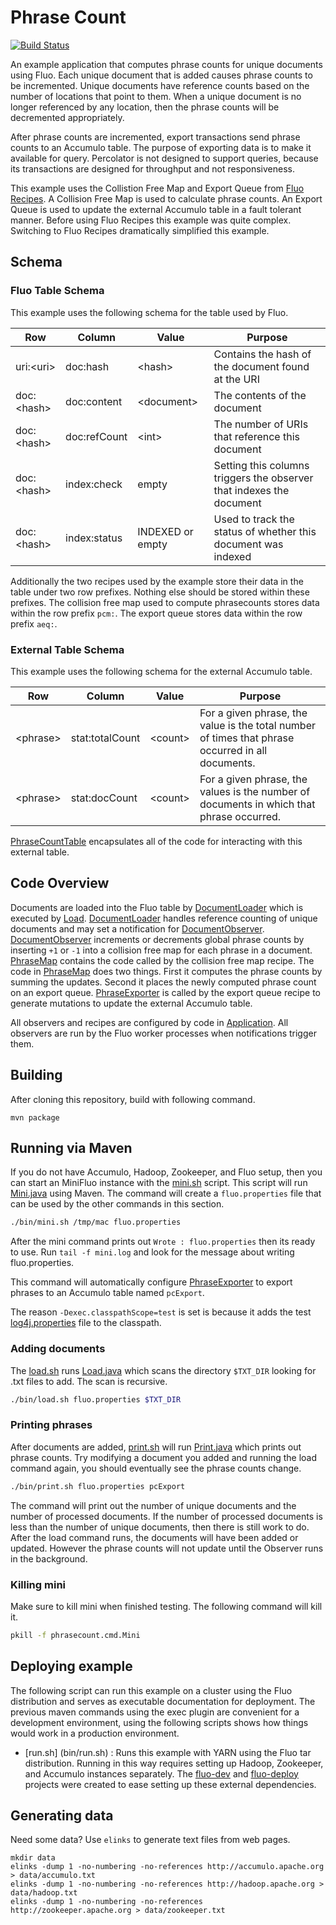 Phrase Count
============

[![Build Status](https://travis-ci.org/fluo-io/phrasecount.svg?branch=master)](https://travis-ci.org/fluo-io/phrasecount)

An example application that computes phrase counts for unique documents using
Fluo. Each unique document that is added causes phrase counts to be
incremented. Unique documents have reference counts based on the number of
locations that point to them.  When a unique document is no longer referenced
by any location, then the phrase counts will be decremented appropriately.

After phrase counts are incremented, export transactions send phrase counts to
an Accumulo table.  The purpose of exporting data is to make it available for
query.  Percolator is not designed to support queries, because its transactions
are designed for throughput and not responsiveness.

This example uses the Collistion Free Map and Export Queue from 
[Fluo Recipes][11].  A Collision Free Map is used to calculate phrase counts.
An Export Queue is used to update the external Accumulo table in a fault
tolerant manner.  Before using Fluo Recipes this example was quite complex.
Switching to Fluo Recipes dramatically simplified this example.

Schema
------

### Fluo Table Schema

This example uses the following schema for the table used by Fluo.
  
Row          | Column        | Value             | Purpose
-------------|---------------|-------------------|---------------------------------------------------------------------
uri:\<uri\>  | doc:hash      | \<hash\>          | Contains the hash of the document found at the URI
doc:\<hash\> | doc:content   | \<document\>      | The contents of the document
doc:\<hash\> | doc:refCount  | \<int\>           | The number of URIs that reference this document 
doc:\<hash\> | index:check   | empty             | Setting this columns triggers the observer that indexes the document 
doc:\<hash\> | index:status  | INDEXED or empty  | Used to track the status of whether this document was indexed 

Additionally the two recipes used by the example store their data in the table
under two row prefixes.  Nothing else should be stored within these prefixes.
The collision free map used to compute phrasecounts stores data within the row
prefix `pcm:`.  The export queue stores data within the row prefix `aeq:`.

### External Table Schema

This example uses the following schema for the external Accumulo table.

Row        | Column          | Value      | Purpose
-----------|-----------------|------------|---------------------------------------------------------------------
\<phrase\> | stat:totalCount | \<count\>  | For a given phrase, the value is the total number of times that phrase occurred in all documents.
\<phrase\> | stat:docCount   | \<count\>  | For a given phrase, the values is the number of documents in which that phrase occurred.

[PhraseCountTable][14] encapsulates all of the code for interacting with this
external table.

Code Overview
-------------

Documents are loaded into the Fluo table by [DocumentLoader][1] which is
executed by [Load][2].  [DocumentLoader][1] handles reference counting of
unique documents and may set a notification for [DocumentObserver][3].
[DocumentObserver][3] increments or decrements global phrase counts by
inserting `+1` or `-1` into a collision free map for each phrase in a document.
[PhraseMap][4] contains the code called by the collision free map recipe.  The
code in [PhraseMap][4] does two things.  First it computes the phrase counts by
summing the updates.  Second it places the newly computed phrase count on an
export queue.  [PhraseExporter][5] is called by the export queue recipe to
generate mutations to update the external Accumulo table.
    
All observers and recipes are configured by code in [Application][10].  All
observers are run by the Fluo worker processes when notifications trigger them.

Building
--------

After cloning this repository, build with following command. 
 
```
mvn package 
```

Running via Maven
-----------------

If you do not have Accumulo, Hadoop, Zookeeper, and Fluo setup, then you can
start an MiniFluo instance with the [mini.sh](bin/mini.sh) script.  This script
will run [Mini.java][12] using Maven.  The command will create a
`fluo.properties` file that can be used by the other commands in this section.

```bash
./bin/mini.sh /tmp/mac fluo.properties
```

After the mini command prints out `Wrote : fluo.properties` then its ready to
use.  Run `tail -f mini.log` and look for the message about writing
fluo.properties.

This command will automatically configure [PhraseExporter][5] to export phrases
to an Accumulo table named `pcExport`.

The reason `-Dexec.classpathScope=test` is set is because it adds the test
[log4j.properties][7] file to the classpath.

### Adding documents

The [load.sh](bin/load.sh) runs [Load.java][2] which scans the directory
`$TXT_DIR` looking for .txt files to add.  The scan is recursive.  

```bash
./bin/load.sh fluo.properties $TXT_DIR
```

### Printing phrases

After documents are added, [print.sh](bin/print.sh) will run [Print.java][13]
which prints out phrase counts.  Try modifying a document you added and running
the load command again, you should eventually see the phrase counts change.

```bash
./bin/print.sh fluo.properties pcExport
```

The command will print out the number of unique documents and the number
of processed documents.  If the number of processed documents is less than the
number of unique documents, then there is still work to do.  After the load
command runs, the documents will have been added or updated.  However the
phrase counts will not update until the Observer runs in the background. 

### Killing mini

Make sure to kill mini when finished testing.  The following command will kill it.

```bash
pkill -f phrasecount.cmd.Mini
```

Deploying example
-----------------

The following script can run this example on a cluster using the Fluo
distribution and serves as executable documentation for deployment.  The
previous maven commands using the exec plugin are convenient for a development
environment, using the following scripts shows how things would work in a
production environment.

  * [run.sh] (bin/run.sh) : Runs this example with YARN using the Fluo tar
    distribution.  Running in this way requires setting up Hadoop, Zookeeper,
    and Accumulo instances separately.  The [fluo-dev][8] and [fluo-deploy][9]
    projects were created to ease setting up these external dependencies.

Generating data
---------------

Need some data? Use `elinks` to generate text files from web pages.

```
mkdir data
elinks -dump 1 -no-numbering -no-references http://accumulo.apache.org > data/accumulo.txt
elinks -dump 1 -no-numbering -no-references http://hadoop.apache.org > data/hadoop.txt
elinks -dump 1 -no-numbering -no-references http://zookeeper.apache.org > data/zookeeper.txt
```

[1]: src/main/java/phrasecount/DocumentLoader.java
[2]: src/main/java/phrasecount/cmd/Load.java
[3]: src/main/java/phrasecount/DocumentObserver.java
[4]: src/main/java/phrasecount/PhraseMap.java
[5]: src/main/java/phrasecount/PhraseExporter.java
[7]: src/test/resources/log4j.properties
[8]: https://github.com/fluo-io/fluo-dev
[9]: https://github.com/fluo-io/fluo-deploy
[10]: src/main/java/phrasecount/Application.java
[11]: https://github.com/fluo-io/fluo-recipes
[12]: src/main/java/phrasecount/cmd/Mini.java
[13]: src/main/java/phrasecount/cmd/Print.java
[14]: src/main/java/phrasecount/query/PhraseCountTable.java
